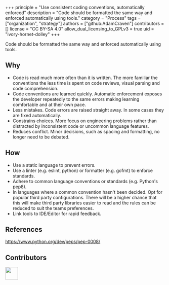 +++
principle = "Use consistent coding conventions, automatically enforced"
description = "Code should be formatted the same way and enforced automatically using tools."
category = "Process"
tags = ["organization", "strategy"]
authors = ["github:AdamCraven"]
contributors = []
license = "CC BY-SA 4.0"
allow_dual_licensing_to_GPLv3 = true
uid = "ivory-hornet-dolley"
+++

Code should be formatted the same way and enforced automatically using tools.

## Why

- Code is read much more often than it is written. The more familiar the conventions the less time is spent on code reviews, visual parsing and code comprehension.
- Code conventions are learned quickly. Automatic enforcement exposes the developer repeatedly to the same errors making learning comfortable and at their own pace.
- Less mistakes. Code errors are raised straight away. In some cases they are fixed automatically.
- Constrains choices. More focus on engineering problems rather than distracted by inconsistent code or uncommon language features.
- Reduces conflict. Minor decisions, such as spacing and formatting, no longer need to be debated.

## How

- Use a static language to prevent errors.
- Use a linter (e.g. eslint, python) or formatter (e.g. gofmt) to enforce standards.
- Adhere to common language conventions or standards (e.g. Python's pep8).
- In languages where a common convention hasn't been decided. Opt for popular third party configurations. There will be a higher chance that this will make third party libraries easier to read and the rules can be reduced to suit the teams preferences.
- Link tools to IDE/Editor for rapid feedback.

[//]: # "## Content"
[//]: # "Code is read much more often than it is written. So it should be that care it taken "
[//]: # "Consistent code helps everyone on the team by reducing. "
[//]: # "1. Show autofixing functionlity is eslint."
[//]: # "It is significantly harder as a team to decide on possibly unknown individual rules from scratch and build your own standard."
[//]: # "Gofmt's style is no one's favorite, yet gofmt is everyone's favorite."

## References

https://www.python.org/dev/peps/pep-0008/

## Contributors

<a class="contributor" alt="Adam Craven" href="https://github.com/adamcraven">
  <img src="https://github.com/adamcraven.png?size=80" width="40">
</a>
